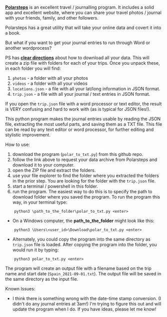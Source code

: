 __[Polarsteps](https://www.polarsteps.com)__ is an excellent travel / journalling program. It includes a solid app and excellent website, where you can share your travel photos / journal with your friends, family, and other followers.

Polarsteps has a great utility that will take your online data and covert it into a book.

But what if you want to get your journal entries to run through Word or another wordprocess?

PS has __[clear directions](https://support.polarsteps.com/article/124-how-can-i-export-a-copy-of-my-data)__ about how to download all your data. This will create a zip file with folders for each of your trips. Once you unpack these, in each folder you will find:
1. `photos` - a folder with all your photos
1. `videos` - a folder with all your videos
1. `locations.json` - a file with all your lat/long information in JSON format. 
1. `trip.json` - a file with all your journal / text entries in JSON format.

If you open the `trip.json` file with a word processor or text editor, the result is VERY confusing and hard to work with (as is typical for JSON files!).

This python program makes the journal entries usable by reading the JSON file, extracting the most useful parts, and saving them as a TXT file. This file can be read by any text editor or word processor, for further editing and stylistic improvement.

How to use:
1. download the program (`polar_to_txt.py`) from this github repo.
1. follow the link above to request your data archive from Polarsteps and download it to your computer.
1. open the ZIP file and extract the folders.
1. use your file explorer to find the folder where you extracted the folders in the prior step. You are looking for the folder with the `trip.json` file.
1. start a terminal / powershell in this folder.
1. run the program. The easiest way to do this is to specify the path to download folder where you saved the program. To run the program this way, in your terminal type:
```
    python3 \path_to_the_folder\polar_to_txt.py <enter>
```
* On a Windows computer, the **path_to_the_folder** might look like this:
```
    python3 \Users\<user_id>\Download\polar_to_txt.py <enter>
```
* Alternately, you could copy the program into the same directory as `trip.json` file is loaded. After copying the program into the folder, you would run it by typing:
```
    python3 polar_to_txt.py <enter>
```
The program will create an output file with a filename based on the trip name and start date (`Spain_2021-09-01.txt`). The output file will be saved in the same directory as the input file.

Known Issues:
 * I think there is something wrong with the date-time stamp conversion. (I didn't do any journal entries at 3am!) I'm trying to figure this out and will update the program when I do. If you have ideas, please let me know!
